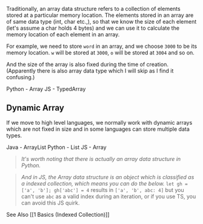 
Traditionally, an array data structure refers to a collection of elements stored at a particular memory location. The elements stored in an array are of same data type (int, char etc.,), so that we know the size of each element (let's assume a char holds 4 bytes) and we can use it to calculate the memory location of each element in an array.  

For example, we need to store `word` in an array, and we choose `3000` to be its memory location. `w` will be stored at `3000`, `o` will be stored at `3004` and so on. 

And the size of the array is also fixed during the time of creation. (Apparently there is also array data type which I will skip as I find it confusing.)

Python - Array
JS - TypedArray

## Dynamic Array
If we move to high level languages, we normally work with dynamic arrays which are not fixed in size and in some languages can store multiple data types. 

Java - ArrayList
Python - List
JS - Array

> *It's worth noting that there is actually an array data structure in Python.*

> *And in JS, the Array data structure is an object which is classified as a indexed collection, which means you can do the below.*
  `let gh = ['a', 'b']; gh['abc'] = 4` results in `['a', 'b', abc: 4]` but you can't use `abc`  as a valid index during an iteration, or if you use TS, you can avoid this JS quirk.

See Also [[1 Basics (Indexed Collection)]]
